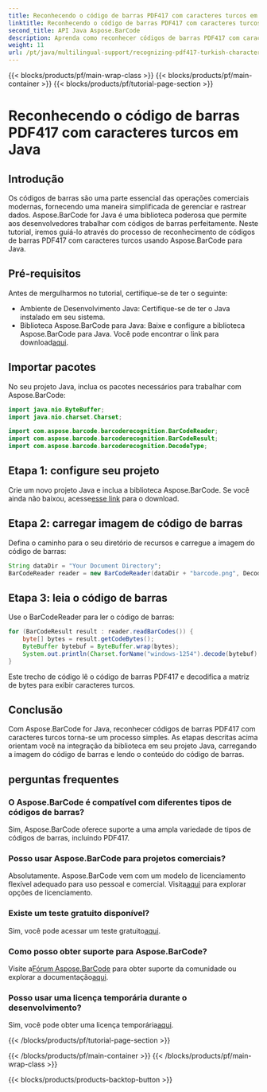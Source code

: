 ```yaml
---
title: Reconhecendo o código de barras PDF417 com caracteres turcos em Java
linktitle: Reconhecendo o código de barras PDF417 com caracteres turcos
second_title: API Java Aspose.BarCode
description: Aprenda como reconhecer códigos de barras PDF417 com caracteres turcos em Java usando Aspose.BarCode. Fácil integração e poderosos recursos de decodificação.
weight: 11
url: /pt/java/multilingual-support/recognizing-pdf417-turkish-characters/
---
```


{{< blocks/products/pf/main-wrap-class >}}
{{< blocks/products/pf/main-container >}}
{{< blocks/products/pf/tutorial-page-section >}}

# Reconhecendo o código de barras PDF417 com caracteres turcos em Java


## Introdução

Os códigos de barras são uma parte essencial das operações comerciais modernas, fornecendo uma maneira simplificada de gerenciar e rastrear dados. Aspose.BarCode for Java é uma biblioteca poderosa que permite aos desenvolvedores trabalhar com códigos de barras perfeitamente. Neste tutorial, iremos guiá-lo através do processo de reconhecimento de códigos de barras PDF417 com caracteres turcos usando Aspose.BarCode para Java.

## Pré-requisitos

Antes de mergulharmos no tutorial, certifique-se de ter o seguinte:

- Ambiente de Desenvolvimento Java: Certifique-se de ter o Java instalado em seu sistema.
-  Biblioteca Aspose.BarCode para Java: Baixe e configure a biblioteca Aspose.BarCode para Java. Você pode encontrar o link para download[aqui](https://releases.aspose.com/barcode/java/).

## Importar pacotes

No seu projeto Java, inclua os pacotes necessários para trabalhar com Aspose.BarCode:

```java
import java.nio.ByteBuffer;
import java.nio.charset.Charset;

import com.aspose.barcode.barcoderecognition.BarCodeReader;
import com.aspose.barcode.barcoderecognition.BarCodeResult;
import com.aspose.barcode.barcoderecognition.DecodeType;
```

## Etapa 1: configure seu projeto

 Crie um novo projeto Java e inclua a biblioteca Aspose.BarCode. Se você ainda não baixou, acesse[esse link](https://releases.aspose.com/barcode/java/) para o download.

## Etapa 2: carregar imagem de código de barras

Defina o caminho para o seu diretório de recursos e carregue a imagem do código de barras:

```java
String dataDir = "Your Document Directory";
BarCodeReader reader = new BarCodeReader(dataDir + "barcode.png", DecodeType.PDF_417);
```

## Etapa 3: leia o código de barras

Use o BarCodeReader para ler o código de barras:

```java
for (BarCodeResult result : reader.readBarCodes()) {
    byte[] bytes = result.getCodeBytes();
    ByteBuffer bytebuf = ByteBuffer.wrap(bytes);
    System.out.println(Charset.forName("windows-1254").decode(bytebuf).toString());
}
```

Este trecho de código lê o código de barras PDF417 e decodifica a matriz de bytes para exibir caracteres turcos.

## Conclusão

Com Aspose.BarCode for Java, reconhecer códigos de barras PDF417 com caracteres turcos torna-se um processo simples. As etapas descritas acima orientam você na integração da biblioteca em seu projeto Java, carregando a imagem do código de barras e lendo o conteúdo do código de barras.

## perguntas frequentes

### O Aspose.BarCode é compatível com diferentes tipos de códigos de barras?
Sim, Aspose.BarCode oferece suporte a uma ampla variedade de tipos de códigos de barras, incluindo PDF417.

### Posso usar Aspose.BarCode para projetos comerciais?
 Absolutamente. Aspose.BarCode vem com um modelo de licenciamento flexível adequado para uso pessoal e comercial. Visita[aqui](https://purchase.aspose.com/buy) para explorar opções de licenciamento.

### Existe um teste gratuito disponível?
 Sim, você pode acessar um teste gratuito[aqui](https://releases.aspose.com/).

### Como posso obter suporte para Aspose.BarCode?
 Visite a[Fórum Aspose.BarCode](https://forum.aspose.com/c/barcode/13) para obter suporte da comunidade ou explorar a documentação[aqui](https://reference.aspose.com/barcode/java/).

### Posso usar uma licença temporária durante o desenvolvimento?
 Sim, você pode obter uma licença temporária[aqui](https://purchase.aspose.com/temporary-license/).

{{< /blocks/products/pf/tutorial-page-section >}}

{{< /blocks/products/pf/main-container >}}
{{< /blocks/products/pf/main-wrap-class >}}

{{< blocks/products/products-backtop-button >}}
